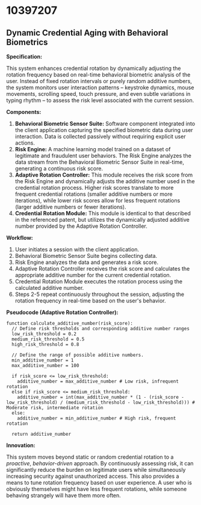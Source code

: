 # 10397207

## Dynamic Credential Aging with Behavioral Biometrics

**Specification:**

This system enhances credential rotation by dynamically adjusting the rotation frequency based on real-time behavioral biometric analysis of the user. Instead of fixed rotation intervals or purely random additive numbers, the system monitors user interaction patterns – keystroke dynamics, mouse movements, scrolling speed, touch pressure, and even subtle variations in typing rhythm – to assess the risk level associated with the current session. 

**Components:**

1.  **Behavioral Biometric Sensor Suite:** Software component integrated into the client application capturing the specified biometric data during user interaction. Data is collected passively without requiring explicit user actions.
2.  **Risk Engine:** A machine learning model trained on a dataset of legitimate and fraudulent user behaviors. The Risk Engine analyzes the data stream from the Behavioral Biometric Sensor Suite in real-time, generating a continuous risk score.
3.  **Adaptive Rotation Controller:**  This module receives the risk score from the Risk Engine and dynamically adjusts the additive number used in the credential rotation process.  Higher risk scores translate to more frequent credential rotations (smaller additive numbers or more iterations), while lower risk scores allow for less frequent rotations (larger additive numbers or fewer iterations).
4.  **Credential Rotation Module:** This module is identical to that described in the referenced patent, but utilizes the dynamically adjusted additive number provided by the Adaptive Rotation Controller.

**Workflow:**

1.  User initiates a session with the client application.
2.  Behavioral Biometric Sensor Suite begins collecting data.
3.  Risk Engine analyzes the data and generates a risk score.
4.  Adaptive Rotation Controller receives the risk score and calculates the appropriate additive number for the current credential rotation.
5.  Credential Rotation Module executes the rotation process using the calculated additive number.
6.  Steps 2-5 repeat continuously throughout the session, adjusting the rotation frequency in real-time based on the user's behavior.

**Pseudocode (Adaptive Rotation Controller):**

```
function calculate_additive_number(risk_score):
  // Define risk thresholds and corresponding additive number ranges
  low_risk_threshold = 0.2
  medium_risk_threshold = 0.5
  high_risk_threshold = 0.8

  // Define the range of possible additive numbers.
  min_additive_number = 1 
  max_additive_number = 100

  if risk_score <= low_risk_threshold:
    additive_number = max_additive_number # Low risk, infrequent rotation
  else if risk_score <= medium_risk_threshold:
    additive_number = int(max_additive_number * (1 - (risk_score - low_risk_threshold) / (medium_risk_threshold - low_risk_threshold))) # Moderate risk, intermediate rotation
  else:
    additive_number = min_additive_number # High risk, frequent rotation
  
  return additive_number
```

**Innovation:**

This system moves beyond static or random credential rotation to a *proactive*, *behavior-driven* approach. By continuously assessing risk, it can significantly reduce the burden on legitimate users while simultaneously increasing security against unauthorized access. This also provides a means to tune rotation frequency based on user experience. A user who is obviously themselves might have less frequent rotations, while someone behaving strangely will have them more often.